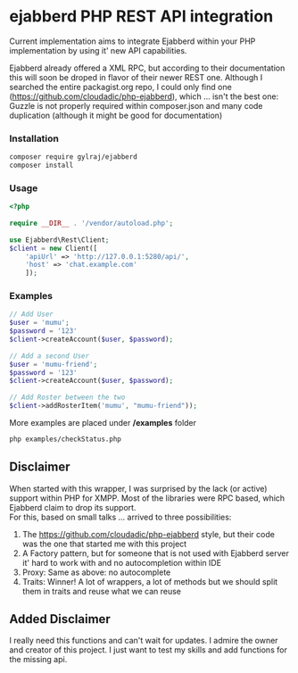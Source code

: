 # ejabberd PHP REST API integration

Current implementation aims to integrate Ejabberd within your PHP implementation by using it' new API capabilities.  

Ejabberd already offered a XML RPC, but according to their documentation this will soon be droped in flavor of their newer REST one. Although I searched the entire packagist.org repo, I could only find one (https://github.com/cloudadic/php-ejabberd), which ... isn't the best one: Guzzle is not properly required within composer.json and many code duplication (although it might be good for documentation)  
  
### Installation
```bash
composer require gylraj/ejabberd  
composer install
```

### Usage
```php
<?php
  
require __DIR__ . '/vendor/autoload.php';
  
use Ejabberd\Rest\Client;  
$client = new Client([
    'apiUrl' => 'http://127.0.0.1:5280/api/',
    'host' => 'chat.example.com'
    ]);
```

### Examples
```php
// Add User
$user = 'mumu';
$password = '123'
$client->createAccount($user, $password);
  
// Add a second User
$user = 'mumu-friend';
$password = '123'
$client->createAccount($user, $password);
  
// Add Roster between the two
$client->addRosterItem('mumu', "mumu-friend"));

```
More examples are placed under **/examples** folder
```bash
php examples/checkStatus.php

```  

## Disclaimer
When started with this wrapper, I was surprised by the lack (or active) support within PHP for XMPP. Most of the libraries were RPC based, which Ejabberd claim to drop its support.  
For this, based on small talks ... arrived to three possibilities:
1. The https://github.com/cloudadic/php-ejabberd style, but their code was the one that started me with this project
2. A Factory pattern, but for someone that is not used with Ejabberd server it' hard to work with and no autocompletion within IDE
3. Proxy: Same as above: no autocomplete
4. Traits: Winner! A lot of wrappers, a lot of methods but we should split them in traits and reuse what we can reuse
## Added Disclaimer
I really need this functions and can't wait for updates. 
I admire the owner and creator of this project. 
I just want to test my skills and add functions for the missing api.
